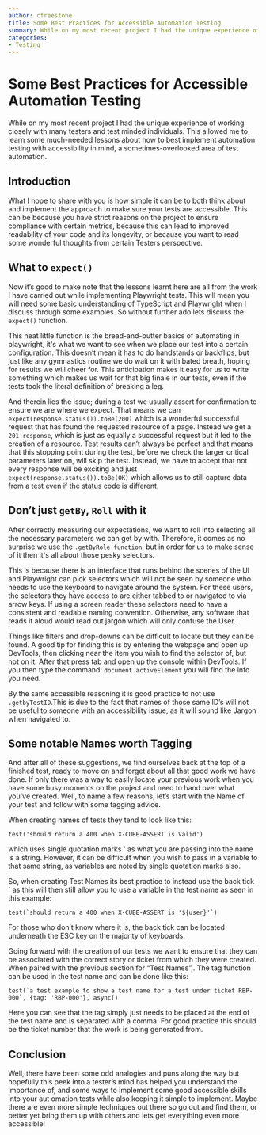 ```yaml
---
author: cfreestone
title: Some Best Practices for Accessible Automation Testing
summary: While on my most recent project I had the unique experience of working closely with many testers and test minded individuals. This allowed me to learn some much-needed lessons about how to best implement automation testing with accessibility in mind, a sometimes-overlooked area of test automation.
categories:
- Testing
---
```

# Some Best Practices for Accessible Automation Testing
While on my most recent project I had the unique experience of working closely with many testers and test minded individuals. This allowed me to learn some much-needed lessons about how to best implement automation testing with accessibility in mind, a sometimes-overlooked area of test automation.

## Introduction
What I hope to share with you is how simple it can be to both think about and implement the approach to make sure your tests are accessible. This can be because you have strict reasons on the project to ensure compliance with certain metrics, because this can lead to improved readability of your code and its longevity, or because you want to read some wonderful thoughts from certain Testers perspective.

## What to `expect()`
Now it’s good to make note that the lessons learnt here are all from the work I have carried out while implementing Playwright tests. This will mean you will need some basic understanding of TypeScript and Playwright when I discuss through some examples. So    without further ado lets discuss the `expect()` function.

This neat little function is the bread-and-butter basics of automating in playwright, it's what we want to see when we place our test into a certain configuration. This doesn’t mean it has to do handstands or backflips, but just like any gymnastics routine we do wait on it with bated breath, hoping for results we will cheer for. This anticipation makes it easy for us to write something which makes us wait for that big finale in our tests, even if the tests took the literal definition of breaking a leg.

And therein lies the issue; during a test we usually assert for confirmation to ensure we are where we expect. That means we can `expect(response.status()).toBe(200)` which is a wonderful successful request that has found the requested resource of a page. Instead we get a `201 response`, which is just as equally a successful request but it led to the creation of a resource.   Test results can’t always be perfect and that means that this stopping point during the test, before we check the larger critical parameters later on, will skip the test. Instead, we have to accept that not every response will be exciting and just `expect(response.status()).toBe(OK)` which allows us to still capture data from a test even if the status code is different. 

## Don’t just `getBy`, `Roll` with it
After correctly measuring our expectations, we want to roll into selecting all the necessary parameters we can get by with. Therefore, it comes as no surprise we use the `.getByRole function`, but in order for us to make sense of it then it's all about those pesky selectors. 

This is because there is an interface that runs behind the scenes of the UI and Playwright can pick selectors which will not be seen by   someone who needs to use the keyboard to navigate around the system. For these users, the selectors they have access to are   either tabbed to or navigated to via arrow keys. If using a screen reader these selectors   need to have a consistent and readable naming convention. Otherwise, any software that reads it aloud would read out jargon which will only confuse the User.

Things like filters and drop-downs can be difficult to locate but they can be found. A good tip for finding this is by entering the webpage and open up DevTools, then clicking near the item you wish to find the selector of, but not on it. After that press tab and open up the console within DevTools. If you then type the command: `document.activeElement` you will find the info you need.

By the same accessible reasoning it is good practice to not use `.getbyTestID`.This is due to the fact that names of those same ID’s will not be useful to someone with an accessibility issue, as it will sound like Jargon when navigated to.

## Some notable Names worth Tagging
And after all of these suggestions, we find ourselves back at the top of a finished test, ready to move on and forget about all that good work we have done. If only there was a way to easily locate your previous work when you have some busy moments on the project and need to hand over what you’ve created. Well, to name a few reasons, let’s start with the Name of your test and follow with some tagging advice. 

When creating names of tests they tend to look like this:

```test('should return a 400 when X-CUBE-ASSERT is Valid')```

which uses single quotation marks ' as what you are passing into the name is a string. However, it can be difficult when you wish to pass in a variable to that same string, as variables are noted by single quotation marks also. 

So, when creating Test Names its best practice to instead use the back tick ` as this will then still allow you to use a variable in the test name as seen in this example: 

```test(`should return a 400 when X-CUBE-ASSERT is '${user}'`)```

For those who don’t know where it is, the back tick can be located underneath the ESC key on the majority of keyboards.  

Going forward with the creation of our tests we want to ensure that they can be associated with the correct story or ticket from which they were created. When paired with the previous section for “Test Names”,. The tag function can be used in the test name and can be done like this:

```test(`a test example to show a test name for a test under ticket RBP-000`, {tag: 'RBP-000'}, async()```

Here you can see that the tag simply just needs to be placed at the end of the test name and is separated with a comma. For good practice this should be the ticket number that the work is being generated from.

## Conclusion
Well, there have been some odd analogies and puns along the way but hopefully this peek into a tester’s mind has helped you understand the importance of, and some ways to implement some good accessible skills into your aut  omation tests while also keeping it simple to implement. Maybe there are even more simple techniques out there so go out and find them, or better yet bring them up with others and lets get everything even more accessible!   

 

